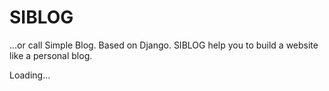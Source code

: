 # SIBLOG
...or call Simple Blog. Based on Django. SIBLOG help you to build a website like a personal blog.

Loading...
